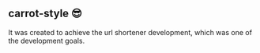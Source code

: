 ## carrot-style 😎

It was created to achieve the url shortener development, which was one of the development goals.
